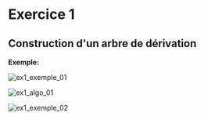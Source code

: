Exercice 1
==========


## Construction d'un arbre de dérivation

**Exemple:**

![ex1_exemple_01](../images/ex1_exemple_01.png)

![ex1_algo_01](../images/ex1_algo_01.png)

![ex1_exemple_02](../images/ex1_exemple_02.png)
